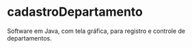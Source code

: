 # cadastroDepartamento
Software em Java, com tela gráfica, para registro e controle de departamentos.
